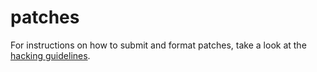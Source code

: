 patches
=======

For instructions on how to submit and format patches, take a look at
the [hacking guidelines](//suckless.org/hacking).

